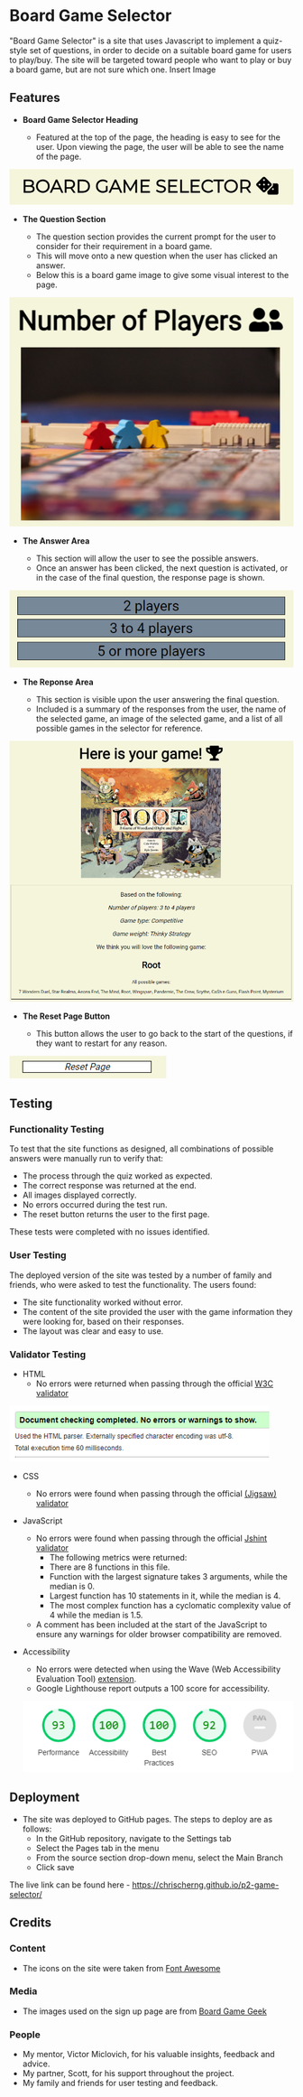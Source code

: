 # Board Game Selector

"Board Game Selector" is a site that uses Javascript to implement a quiz-style set of questions, in order to decide on a suitable board game for users to play/buy. The site will be targeted toward people who want to play or buy a board game, but are not sure which one.
Insert Image

## Features 

- __Board Game Selector Heading__

  - Featured at the top of the page, the heading is easy to see for the user. Upon viewing the page, the user will be able to see the name of the page.

![Board Game Selector header title](/assets/images/header.png)

- __The Question Section__

  - The question section provides the current prompt for the user to consider for their requirement in a board game.
  - This will move onto a new question when the user has clicked an answer.
  - Below this is a board game image to give some visual interest to the page.

![Text for Number of Players question, with an image of three meeple on a board](/assets/images/question-area.png)

- __The Answer Area__

  - This section will allow the user to see the possible answers.
  - Once an answer has been clicked, the next question is activated, or in the case of the final question, the response page is shown.

![Three boxes with answer options for the number of players](/assets/images/answer-area.png)

- __The Reponse Area__

  - This section is visible upon the user answering the final question.
  - Included is a summary of the responses from the user, the name of the selected game, an image of the selected game, and a list of all possible games in the selector for reference.

![Root game box cover with an example set of user responses](/assets/images/response-area.png)

- __The Reset Page Button__

  - This button allows the user to go back to the start of the questions, if they want to restart for any reason.

![A button with Reset Page on it](/assets/images/reset-button.png)

## Testing 

### Functionality Testing 

To test that the site functions as designed, all combinations of possible answers were manually run to verify that:
- The process through the quiz worked as expected.
- The correct response was returned at the end.
- All images displayed correctly.
- No errors occurred during the test run.
- The reset button returns the user to the first page.

These tests were completed with no issues identified.

### User Testing

The deployed version of the site was tested by a number of family and friends, who were asked to test the functionality.
The users found:
- The site functionality worked without error.
- The content of the site provided the user with the game information they were looking for, based on their responses.
- The layout was clear and easy to use.

### Validator Testing 

- HTML
    - No errors were returned when passing through the official [W3C validator](https://validator.w3.org/nu/?doc=https%3A%2F%2Fchrischerng.github.io%2Fp2-game-selector%2F)

![Results of HTML validator showing no errors or warnings](/assets/images/html-validation.png)

- CSS
    - No errors were found when passing through the official [(Jigsaw) validator](https://jigsaw.w3.org/css-validator/)
- JavaScript
    - No errors were found when passing through the official [Jshint validator](https://jshint.com/)
      - The following metrics were returned: 
      - There are 8 functions in this file.
      - Function with the largest signature takes 3 arguments, while the median is 0.
      - Largest function has 10 statements in it, while the median is 4.
      - The most complex function has a cyclomatic complexity value of 4 while the median is 1.5.
    - A comment has been included at the start of the JavaScript to ensure any warnings for older browser compatibility are removed.
- Accessibility
    - No errors were detected when using the Wave (Web Accessibility Evaluation Tool) [extension](https://wave.webaim.org/extension/).
    - Google Lighthouse report outputs a 100 score for accessibility.

    ![The Lighthouse accessibility report showing a score of 100](assets/images/lighthouse.png)

## Deployment

- The site was deployed to GitHub pages. The steps to deploy are as follows: 
  - In the GitHub repository, navigate to the Settings tab
  - Select the Pages tab in the menu
  - From the source section drop-down menu, select the Main Branch
  - Click save

The live link can be found here - https://chrischerng.github.io/p2-game-selector/

## Credits 

### Content 

- The icons on the site were taken from [Font Awesome](https://fontawesome.com/)

### Media

- The images used on the sign up page are from [Board Game Geek](https://boardgamegeek.com/)

### People

- My mentor, Victor Miclovich, for his valuable insights, feedback and advice.
- My partner, Scott, for his support throughout the project.
- My family and friends for user testing and feedback.
